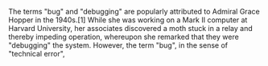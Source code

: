 The terms "bug" and "debugging" are popularly attributed to Admiral Grace Hopper in the 1940s.[1] While she was working on a Mark II computer at Harvard University, her associates discovered a moth stuck in a relay and thereby impeding operation, whereupon she remarked that they were "debugging" the system. However, the term "bug", in the sense of "technical error",